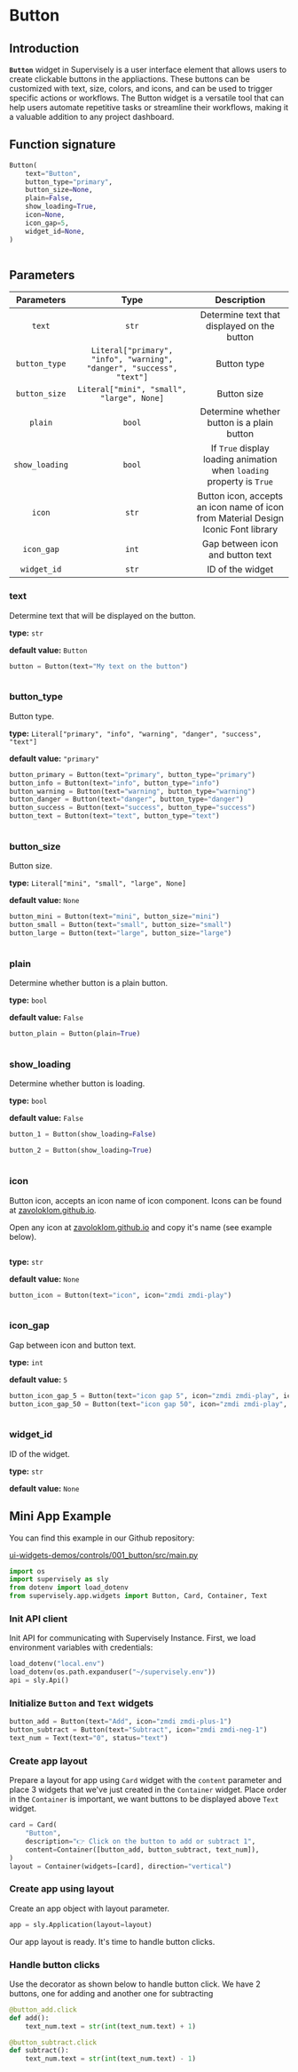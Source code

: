 # Button

## Introduction

**`Button`** widget in Supervisely is a user interface element that allows users to create clickable buttons in the appliactions. These buttons can be customized with text, size, colors, and icons, and can be used to trigger specific actions or workflows. The Button widget is a versatile tool that can help users automate repetitive tasks or streamline their workflows, making it a valuable addition to any project dashboard.

## Function signature

```python
Button(
    text="Button",
    button_type="primary",
    button_size=None,
    plain=False,
    show_loading=True,
    icon=None,
    icon_gap=5,
    widget_id=None,
)
```

<figure><img src="https://user-images.githubusercontent.com/79905215/222425389-2eaf1f4a-0bc6-4593-bee1-0698df506775.png" alt=""><figcaption></figcaption></figure>

## Parameters

|   Parameters   |                                 Type                                 |                                     Description                                    |
| :------------: | :------------------------------------------------------------------: | :--------------------------------------------------------------------------------: |
|     `text`     |                                 `str`                                |                     Determine text that displayed on the button                    |
|  `button_type` | `Literal["primary", "info", "warning", "danger", "success", "text"]` |                                     Button type                                    |
|  `button_size` |               `Literal["mini", "small", "large", None]`              |                                     Button size                                    |
|     `plain`    |                                `bool`                                |                     Determine whether button is a plain button                     |
| `show_loading` |                                `bool`                                |        If `True` display loading animation when `loading` property is `True`       |
|     `icon`     |                                 `str`                                | Button icon, accepts an icon name of icon from Material Design Iconic Font library |
|   `icon_gap`   |                                 `int`                                |                          Gap between icon and button text                          |
|   `widget_id`  |                                 `str`                                |                                  ID of the widget                                  |

### text

Determine text that will be displayed on the button.

**type:** `str`

**default value:** `Button`

```python
button = Button(text="My text on the button")
```

<figure><img src="https://user-images.githubusercontent.com/79905215/222425551-f4ba5a79-4fc6-48b9-96ac-40ac01b6c655.png" alt=""><figcaption></figcaption></figure>

### button\_type

Button type.

**type:** `Literal["primary", "info", "warning", "danger", "success", "text"]`

**default value:** `"primary"`

```python
button_primary = Button(text="primary", button_type="primary")
button_info = Button(text="info", button_type="info")
button_warning = Button(text="warning", button_type="warning")
button_danger = Button(text="danger", button_type="danger")
button_success = Button(text="success", button_type="success")
button_text = Button(text="text", button_type="text")
```

<figure><img src="https://user-images.githubusercontent.com/79905215/222425939-dc3dab0a-4944-4ccb-9423-0914810eb0dd.png" alt=""><figcaption></figcaption></figure>

### button\_size

Button size.

**type:** `Literal["mini", "small", "large", None]`

**default value:** `None`

```python
button_mini = Button(text="mini", button_size="mini")
button_small = Button(text="small", button_size="small")
button_large = Button(text="large", button_size="large")
```

<figure><img src="https://user-images.githubusercontent.com/79905215/222426825-c1c48184-40fd-4766-8ec0-f49c0a466230.png" alt=""><figcaption></figcaption></figure>

### plain

Determine whether button is a plain button.

**type:** `bool`

**default value:** `False`

```python
button_plain = Button(plain=True)
```

<figure><img src="https://user-images.githubusercontent.com/79905215/222426997-fd108303-a4dd-4529-bbcf-e0a3431b7c5e.png" alt=""><figcaption></figcaption></figure>

### show\_loading

Determine whether button is loading.

**type:** `bool`

**default value:** `False`

```python
button_1 = Button(show_loading=False)

button_2 = Button(show_loading=True)
```

<figure><img src="https://user-images.githubusercontent.com/79905215/222428715-422d966b-9bc4-40d4-a59f-29351651869b.gif" alt=""><figcaption></figcaption></figure>

### icon

Button icon, accepts an icon name of icon component. Icons can be found at [zavoloklom.github.io](http://zavoloklom.github.io/material-design-iconic-font/icons.html).

Open any icon at [zavoloklom.github.io](http://zavoloklom.github.io/material-design-iconic-font/icons.html) and copy it's name (see example below).

<figure><img src="https://user-images.githubusercontent.com/79905215/222429824-54cf5044-6083-453b-964a-438469824e63.png" alt=""><figcaption></figcaption></figure>

**type:** `str`

**default value:** `None`

```python
button_icon = Button(text="icon", icon="zmdi zmdi-play")
```

<figure><img src="https://user-images.githubusercontent.com/79905215/222430124-297575bb-4031-487d-bf81-dc0af58c1fe7.png" alt=""><figcaption></figcaption></figure>

### icon\_gap

Gap between icon and button text.

**type:** `int`

**default value:** `5`

```python
button_icon_gap_5 = Button(text="icon gap 5", icon="zmdi zmdi-play", icon_gap=5)
button_icon_gap_50 = Button(text="icon gap 50", icon="zmdi zmdi-play", icon_gap=50)
```

<figure><img src="https://user-images.githubusercontent.com/79905215/222430331-6534e93f-0978-482c-8e96-8b49987e898a.png" alt=""><figcaption></figcaption></figure>

### widget\_id

ID of the widget.

**type:** `str`

**default value:** `None`

## Mini App Example

You can find this example in our Github repository:

[ui-widgets-demos/controls/001\_button/src/main.py](https://github.com/supervisely-ecosystem/ui-widgets-demos/blob/master/controls/001\_button/src/main.py)

```python
import os
import supervisely as sly
from dotenv import load_dotenv
from supervisely.app.widgets import Button, Card, Container, Text
```

### Init API client

Init API for communicating with Supervisely Instance. First, we load environment variables with credentials:

```python
load_dotenv("local.env")
load_dotenv(os.path.expanduser("~/supervisely.env"))
api = sly.Api()
```

### Initialize `Button` and `Text` widgets

```python
button_add = Button(text="Add", icon="zmdi zmdi-plus-1")
button_subtract = Button(text="Subtract", icon="zmdi zmdi-neg-1")
text_num = Text(text="0", status="text")
```

### Create app layout

Prepare a layout for app using `Card` widget with the `content` parameter and place 3 widgets that we've just created in the `Container` widget. Place order in the `Container` is important, we want buttons to be displayed above `Text` widget.

```python
card = Card(
    "Button",
    description="👉 Click on the button to add or subtract 1",
    content=Container([button_add, button_subtract, text_num]),
)
layout = Container(widgets=[card], direction="vertical")
```

### Create app using layout

Create an app object with layout parameter.

```python
app = sly.Application(layout=layout)
```

Our app layout is ready. It's time to handle button clicks.

### Handle button clicks

Use the decorator as shown below to handle button click. We have 2 buttons, one for adding and another one for subtracting

```python
@button_add.click
def add():
    text_num.text = str(int(text_num.text) + 1)

@button_subtract.click
def subtract():
    text_num.text = str(int(text_num.text) - 1)
```

<figure><img src="https://user-images.githubusercontent.com/48913536/202197687-5b2b4cdc-66ef-4d88-b47e-48a1556bd56e.gif" alt=""><figcaption></figcaption></figure>
